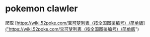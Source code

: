 # pokemon clawler

爬取 [https://wiki.52poke.com/宝可梦列表（按全国图鉴编号）/简单版]("https://wiki.52poke.com/宝可梦列表（按全国图鉴编号）/简单版")
